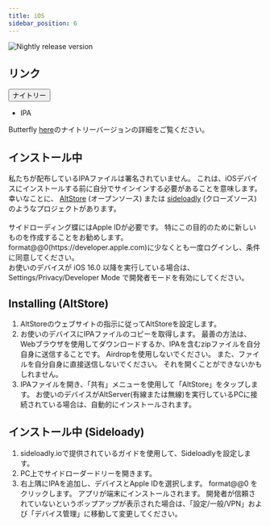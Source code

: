 ```yaml
---
title: iOS
sidebar_position: 6
---
```


![Nightly release version](https://img.shields.io/badge/dynamic/yaml?color=f7d28c\&label=Nightly\&query=%24.version\&url=https%3A%2F%2Fraw.githubusercontent.com%2FLinwoodDev%2Fchover%2FNightly%2Fapp%2Fpubspec.yaml\&style=for-the-badge)

## リンク

<div className="dropdown dropdown--hoverable margin--sm">
  <button className="button button--outline button--danger button--lg">ナイトリー</button>
  <ul className="dropdown__menu">
    <li>
      <DownloadButton className="dropdown__link" href="https://github.com/LinwoodDev/butterfly/releases/download/nightly/linwood-butterfly-ios.ipa">
        IPA
      </DownloadButton>
    </li>
  </ul>
</div>

Butterfly [here](/nightly)のナイトリーバージョンの詳細をご覧ください。

## インストール中

私たちが配布しているIPAファイルは署名されていません。 これは、iOSデバイスにインストールする前に自分でサインインする必要があることを意味します。 \
幸いなことに、 [AltStore](https://altstore.io) (オープンソース) または [sideloadly](https://sideloadly.io) (クローズソース) のようなプロジェクトがあります。 \
\
サイドローディング蝶にはApple IDが必要です。 特にこの目的のために新しいものを作成することをお勧めします。 format@@0(https\://developer.apple.com)に少なくとも一度ログインし、条件に同意してください。
\
お使いのデバイスが iOS 16.0 以降を実行している場合は、Settings/Privacy/Developer Mode で開発者モードを有効にしてください。

## Installing (AltStore)

1. AltStoreのウェブサイトの指示に従ってAltStoreを設定します。
2. お使いのデバイスにIPAファイルのコピーを取得します。 最善の方法は、Webブラウザを使用してダウンロードするか、IPAを含むzipファイルを自分自身に送信することです。 Airdropを使用しないでください。 また、ファイルを自分自身に直接送信しないでください。 それを開くことができないかもしれません。
3. IPAファイルを開き、「共有」メニューを使用して「AltStore」をタップします。 お使いのデバイスがAltServer(有線または無線)を実行しているPCに接続されている場合は、自動的にインストールされます。

## インストール中 (Sideloady)

1. sideloadly.ioで提供されているガイドを使用して、Sideloadlyを設定します。
2. PC上でサイドローダードリーを開きます。
3. 右上隅にIPAを追加し、デバイスとApple IDを選択します。 format@@0 をクリックします。 アプリが端末にインストールされます。
   開発者が信頼されていないというポップアップが表示された場合は、「設定/一般/VPN」および「デバイス管理」に移動して変更してください。
